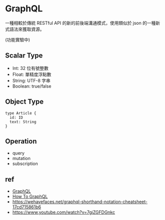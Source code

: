 # GraphQL

一種相較於傳統 RESTful API 的新的前後端溝通模式，使用類似於 json 的一種新式語法來獲取資源。

(功能實驗中)

## Scalar Type

- Int: 32 位有號整數
- Float: 單精度浮點數
- String: UTF-8 字串
- Boolean: true/false

## Object Type

```
type Article {
  id: ID
  text: String
}
```

## Operation

- query
- mutation
- subscription

## ref

- [GraphQL](https://graphql.org/learn/)
- [How To GraphQL](https://www.howtographql.com/)
- https://wehavefaces.net/graphql-shorthand-notation-cheatsheet-17cd715861b6
- https://www.youtube.com/watch?v=7giZGFDGnkc
